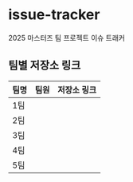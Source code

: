 # issue-tracker

2025 마스터즈 팀 프로젝트 이슈 트래커

## 팀별 저장소 링크

| 팀명 | 팀원 | 저장소 링크 |
| ---- | ---- | ----------- |
| 1팀  |      |             |
| 2팀  |      |             |
| 3팀  |      |             |
| 4팀  |      |             |
| 5팀  |      |             |
